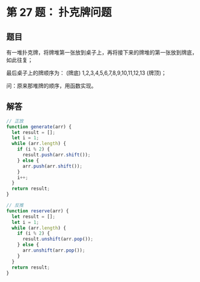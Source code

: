 # 第 27 题： 扑克牌问题

## 题目

有一堆扑克牌，将牌堆第一张放到桌子上，再将接下来的牌堆的第一张放到牌底，如此往复；

最后桌子上的牌顺序为： (牌底) 1,2,3,4,5,6,7,8,9,10,11,12,13 (牌顶)；

问：原来那堆牌的顺序，用函数实现。

## 解答

```js
// 正放
function generate(arr) {
  let result = [];
  let i = 1;
  while (arr.length) {
    if (i % 2) {
      result.push(arr.shift());
    } else {
      arr.push(arr.shift());
    }
    i++;
  }
  return result;
}

// 反推
function reserve(arr) {
  let result = [];
  let i = 1;
  while (arr.length) {
    if (i % 2) {
      result.unshift(arr.pop());
    } else {
      arr.unshift(arr.pop());
    }
  }
  return result;
}
```
